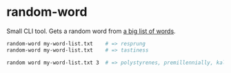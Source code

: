 random-word
===========

Small CLI tool. Gets a random word from [a big list of words](https://code.google.com/p/dotnetperls-controls/downloads/detail?name=enable1.txt).

```sh
random-word my-word-list.txt    # => resprung
random-word my-word-list.txt    # => tastiness

random word my-word-list.txt 3  # => polystyrenes, premillennially, kalimba
```
